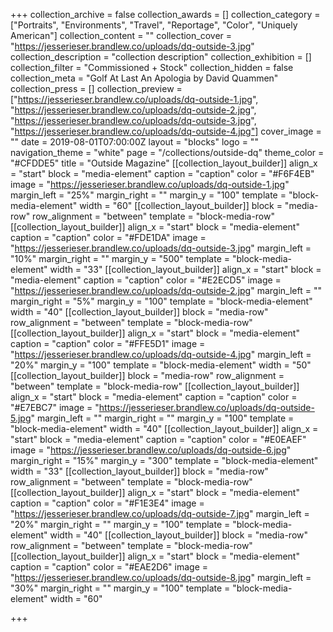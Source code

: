 +++
collection_archive = false
collection_awards = []
collection_category = ["Portraits", "Environments", "Travel", "Reportage", "Color", "Uniquely American"]
collection_content = ""
collection_cover = "https://jesserieser.brandlew.co/uploads/dq-outside-3.jpg"
collection_description = "collection description"
collection_exhibition = []
collection_filter = "Commissioned + Stock"
collection_hidden = false
collection_meta = "Golf At Last An Apologia by David Quammen"
collection_press = []
collection_preview = ["https://jesserieser.brandlew.co/uploads/dq-outside-1.jpg", "https://jesserieser.brandlew.co/uploads/dq-outside-2.jpg", "https://jesserieser.brandlew.co/uploads/dq-outside-3.jpg", "https://jesserieser.brandlew.co/uploads/dq-outside-4.jpg"]
cover_image = ""
date = 2019-08-01T07:00:00Z
layout = "blocks"
logo = ""
navigation_theme = "white"
page = "/collections/outside-dq"
theme_color = "#CFDDE5"
title = "Outside Magazine"
[[collection_layout_builder]]
align_x = "start"
block = "media-element"
caption = "caption"
color = "#F6F4EB"
image = "https://jesserieser.brandlew.co/uploads/dq-outside-1.jpg"
margin_left = "25%"
margin_right = ""
margin_y = "100"
template = "block-media-element"
width = "60"
[[collection_layout_builder]]
block = "media-row"
row_alignment = "between"
template = "block-media-row"
[[collection_layout_builder]]
align_x = "start"
block = "media-element"
caption = "caption"
color = "#FDE1DA"
image = "https://jesserieser.brandlew.co/uploads/dq-outside-3.jpg"
margin_left = "10%"
margin_right = ""
margin_y = "500"
template = "block-media-element"
width = "33"
[[collection_layout_builder]]
align_x = "start"
block = "media-element"
caption = "caption"
color = "#E2ECD5"
image = "https://jesserieser.brandlew.co/uploads/dq-outside-2.jpg"
margin_left = ""
margin_right = "5%"
margin_y = "100"
template = "block-media-element"
width = "40"
[[collection_layout_builder]]
block = "media-row"
row_alignment = "between"
template = "block-media-row"
[[collection_layout_builder]]
align_x = "start"
block = "media-element"
caption = "caption"
color = "#FFE5D1"
image = "https://jesserieser.brandlew.co/uploads/dq-outside-4.jpg"
margin_left = "20%"
margin_y = "100"
template = "block-media-element"
width = "50"
[[collection_layout_builder]]
block = "media-row"
row_alignment = "between"
template = "block-media-row"
[[collection_layout_builder]]
align_x = "start"
block = "media-element"
caption = "caption"
color = "#E7EBC7"
image = "https://jesserieser.brandlew.co/uploads/dq-outside-5.jpg"
margin_left = ""
margin_right = ""
margin_y = "100"
template = "block-media-element"
width = "40"
[[collection_layout_builder]]
align_x = "start"
block = "media-element"
caption = "caption"
color = "#E0EAEF"
image = "https://jesserieser.brandlew.co/uploads/dq-outside-6.jpg"
margin_right = "15%"
margin_y = "300"
template = "block-media-element"
width = "33"
[[collection_layout_builder]]
block = "media-row"
row_alignment = "between"
template = "block-media-row"
[[collection_layout_builder]]
align_x = "start"
block = "media-element"
caption = "caption"
color = "#F1E3E4"
image = "https://jesserieser.brandlew.co/uploads/dq-outside-7.jpg"
margin_left = "20%"
margin_right = ""
margin_y = "100"
template = "block-media-element"
width = "40"
[[collection_layout_builder]]
block = "media-row"
row_alignment = "between"
template = "block-media-row"
[[collection_layout_builder]]
align_x = "start"
block = "media-element"
caption = "caption"
color = "#EAE2D6"
image = "https://jesserieser.brandlew.co/uploads/dq-outside-8.jpg"
margin_left = "30%"
margin_right = ""
margin_y = "100"
template = "block-media-element"
width = "60"

+++
